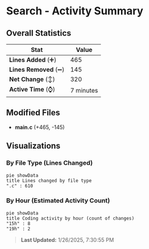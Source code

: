 # Search - Activity Summary 

## Overall Statistics

| Stat                   | Value                                                             |
| ---------------------- | ----------------------------------------------------------------- |
| **Lines Added** (➕)   | 465                                          |
| **Lines Removed** (➖) | 145                                        |
| **Net Change** (↕)    | 320                |
| **Active Time** (⌚)   | 7 minutes |


## Modified Files
- **main.c** (+465, -145)

## Visualizations

### By File Type (Lines Changed)

```mermaid
pie showData
title Lines changed by file type
".c" : 610
```

### By Hour (Estimated Activity Count)

```mermaid
pie showData
title Coding activity by hour (count of changes)
"15h" : 8
"19h" : 2
```


> **Last Updated:** 1/26/2025, 7:30:55 PM